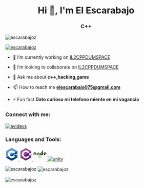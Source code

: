 <h1 align="center">Hi 👋, I'm El Escarabajo</h1>
<h3 align="center">C++</h3>

<p align="left"> <img src="https://komarev.com/ghpvc/?username=escarabajoz&label=Profile%20views&color=0e75b6&style=flat" alt="escarabajoz" /> </p>

<p align="left"> <a href="https://github.com/ryo-ma/github-profile-trophy"><img src="https://github-profile-trophy.vercel.app/?username=escarabajoz" alt="escarabajoz" /></a> </p>

- 🔭 I’m currently working on [IL2CPPDUMSPACE](https://github.com/Escarabajoz/il2cpp-space)

- 👯 I’m looking to collaborate on [IL2CPPDUMSPACE](https://github.com/Escarabajoz/il2cpp-space)

- 💬 Ask me about **c++,hacking,game**

- 📫 How to reach me **elescarabajo075@gmail.com**

- ⚡ Fun fact **Dato curioso mi telefono miente en mi vagancia**

<h3 align="left">Connect with me:</h3>
<p align="left">
<a href="https://www.youtube.com/c/avidevs" target="blank"><img align="center" src="https://raw.githubusercontent.com/rahuldkjain/github-profile-readme-generator/master/src/images/icons/Social/youtube.svg" alt="avidevs" height="30" width="40" /></a>
</p>

<h3 align="left">Languages and Tools:</h3>
<p align="left"> <a href="https://www.w3schools.com/cpp/" target="_blank" rel="noreferrer"> <img src="https://raw.githubusercontent.com/devicons/devicon/master/icons/cplusplus/cplusplus-original.svg" alt="cplusplus" width="40" height="40"/> </a> <a href="https://www.w3schools.com/cs/" target="_blank" rel="noreferrer"> <img src="https://raw.githubusercontent.com/devicons/devicon/master/icons/csharp/csharp-original.svg" alt="csharp" width="40" height="40"/> </a> <a href="https://nodejs.org" target="_blank" rel="noreferrer"> <img src="https://raw.githubusercontent.com/devicons/devicon/master/icons/nodejs/nodejs-original-wordmark.svg" alt="nodejs" width="40" height="40"/> </a> <a href="https://unity.com/" target="_blank" rel="noreferrer"> <img src="https://www.vectorlogo.zone/logos/unity3d/unity3d-icon.svg" alt="unity" width="40" height="40"/> </a> </p>

<p><img align="left" src="https://github-readme-stats.vercel.app/api/top-langs?username=escarabajoz&show_icons=true&locale=en&layout=compact" alt="escarabajoz" /></p>

<p>&nbsp;<img align="center" src="https://github-readme-stats.vercel.app/api?username=escarabajoz&show_icons=true&locale=en" alt="escarabajoz" /></p>

<p><img align="center" src="https://github-readme-streak-stats.herokuapp.com/?user=escarabajoz&" alt="escarabajoz" /></p>
